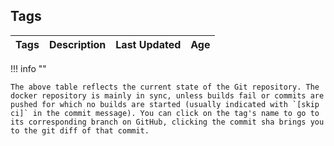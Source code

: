 ## Tags

<table id= "tags-table">
  <thead>
    <th style="white-space:nowrap;">Tags</th>
    <th style="white-space:nowrap;">Description</th>
    <th style="white-space:nowrap;">Last Updated</th>
    <th style="white-space:nowrap;">Age</th>
  </thead>
  <tbody>
  </tbody>
</table>

!!! info ""

    The above table reflects the current state of the Git repository. The docker repository is mainly in sync, unless builds fail or commits are pushed for which no builds are started (usually indicated with `[skip ci]` in the commit message). You can click on the tag's name to go to its corresponding branch on GitHub, clicking the commit sha brings you to the git diff of that commit.

<script type="text/javascript" src="https://ajax.googleapis.com/ajax/libs/jquery/3.5.1/jquery.min.js"></script>
<script type="text/javascript" src="/javascripts/loadJSON.js"></script>
